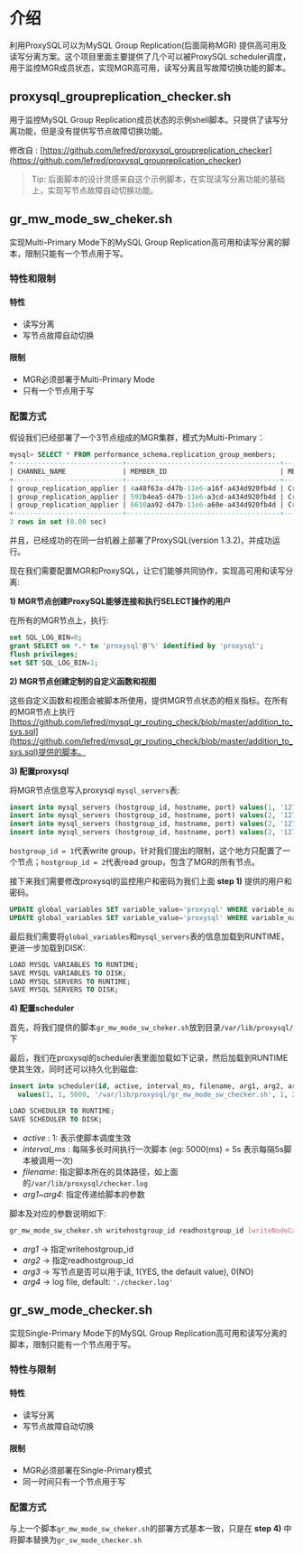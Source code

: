 # 介绍

利用ProxySQL可以为MySQL Group Replication(后面简称MGR) 提供高可用及读写分离方案。这个项目里面主要提供了几个可以被ProxySQL scheduler调度，用于监控MGR成员状态，实现MGR高可用，读写分离且写故障切换功能的脚本。

## proxysql_groupreplication_checker.sh

用于监控MySQL Group Replication成员状态的示例shell脚本。只提供了读写分离功能，但是没有提供写节点故障切换功能。

修改自 : [https://github.com/lefred/proxysql_groupreplication_checker](https://github.com/lefred/proxysql_groupreplication_checker)

> Tip: 后面脚本的设计灵感来自这个示例脚本，在实现读写分离功能的基础上，实现写节点故障自动切换功能。

## gr_mw_mode_sw_cheker.sh

实现Multi-Primary Mode下的MySQL Group Replication高可用和读写分离的脚本，限制只能有一个节点用于写。

### 特性和限制

#### 特性

- 读写分离
- 写节点故障自动切换

#### 限制

- MGR必须部署于Multi-Primary Mode
- 只有一个节点用于写

### 配置方式

假设我们已经部署了一个3节点组成的MGR集群，模式为Multi-Primary：

```sql
mysql> SELECT * FROM performance_schema.replication_group_members;
+---------------------------+--------------------------------------+-------------+-------------+--------------+
| CHANNEL_NAME              | MEMBER_ID                            | MEMBER_HOST | MEMBER_PORT | MEMBER_STATE |
+---------------------------+--------------------------------------+-------------+-------------+--------------+
| group_replication_applier | 4a48f63a-d47b-11e6-a16f-a434d920fb4d | CrazyPig-PC |       24801 | ONLINE       |
| group_replication_applier | 592b4ea5-d47b-11e6-a3cd-a434d920fb4d | CrazyPig-PC |       24802 | ONLINE       |
| group_replication_applier | 6610aa92-d47b-11e6-a60e-a434d920fb4d | CrazyPig-PC |       24803 | ONLINE       |
+---------------------------+--------------------------------------+-------------+-------------+--------------+
3 rows in set (0.00 sec)
```

并且，已经成功的在同一台机器上部署了ProxySQL(version 1.3.2)，并成功运行。

现在我们需要配置MGR和ProxySQL，让它们能够共同协作，实现高可用和读写分离:

**1) MGR节点创建ProxySQL能够连接和执行SELECT操作的用户**

在所有的MGR节点上，执行:

```sql
set SQL_LOG_BIN=0;
grant SELECT on *.* to 'proxysql'@'%' identified by 'proxysql';
flush privileges;
set SET SQL_LOG_BIN=1;
```

**2) MGR节点创建定制的自定义函数和视图**

这些自定义函数和视图会被脚本所使用，提供MGR节点状态的相关指标。在所有的MGR节点上执行[https://github.com/lefred/mysql_gr_routing_check/blob/master/addition_to_sys.sql](https://github.com/lefred/mysql_gr_routing_check/blob/master/addition_to_sys.sql)提供的脚本。

**3) 配置proxysql**

将MGR节点信息写入proxysql `mysql_servers`表:

```sql
insert into mysql_servers (hostgroup_id, hostname, port) values(1, '127.0.0.1', 24801);
insert into mysql_servers (hostgroup_id, hostname, port) values(2, '127.0.0.1', 24801);
insert into mysql_servers (hostgroup_id, hostname, port) values(2, '127.0.0.1', 24802);
insert into mysql_servers (hostgroup_id, hostname, port) values(2, '127.0.0.1', 24803);
```

`hostgroup_id = 1`代表write group，针对我们提出的限制，这个地方只配置了一个节点；`hostgroup_id = 2`代表read group，包含了MGR的所有节点。

接下来我们需要修改proxysql的监控用户和密码为我们上面 **step 1)** 提供的用户和密码。

```sql
UPDATE global_variables SET variable_value='proxysql' WHERE variable_name='mysql-monitor_username';
UPDATE global_variables SET variable_value='proxysql' WHERE variable_name='mysql-monitor_password';
```

最后我们需要将`global_variables`和`mysql_servers`表的信息加载到RUNTIME，更进一步加载到DISK:

```sql
LOAD MYSQL VARIABLES TO RUNTIME;
SAVE MYSQL VARIABLES TO DISK;
LOAD MYSQL SERVERS TO RUNTIME;
SAVE MYSQL SERVERS TO DISK;
```

**4) 配置scheduler**

首先，将我们提供的脚本`gr_mw_mode_sw_cheker.sh`放到目录`/var/lib/proxysql/`下

最后，我们在proxysql的scheduler表里面加载如下记录，然后加载到RUNTIME使其生效，同时还可以持久化到磁盘:

```sql
insert into scheduler(id, active, interval_ms, filename, arg1, arg2, arg3, arg4)
  values(1, 1, 5000, '/var/lib/proxysql/gr_mw_mode_sw_checker.sh', 1, 2, 1, '/var/lib/proxysql/checker.log');

LOAD SCHEDULER TO RUNTIME;
SAVE SCHEDULER TO DISK;
```

- *active* : 1: 表示使脚本调度生效
- *interval_ms* : 每隔多长时间执行一次脚本 (eg: 5000(ms) = 5s 表示每隔5s脚本被调用一次)
- *filename*: 指定脚本所在的具体路径，如上面的`/var/lib/proxysql/checker.log`
- *arg1~arg4*: 指定传递给脚本的参数

脚本及对应的参数说明如下:

```bash
gr_mw_mode_sw_cheker.sh writehostgroup_id readhostgroup_id [writeNodeCanRead] [log file]
```

- *arg1* -> 指定writehostgroup_id
- *arg2* -> 指定readhostgroup_id
- *arg3* -> 写节点是否可以用于读, 1(YES, the default value), 0(NO)
- *arg4* -> log file, default: `'./checker.log'`

## gr_sw_mode_checker.sh

实现Single-Primary Mode下的MySQL Group Replication高可用和读写分离的脚本，限制只能有一个节点用于写。

### 特性与限制

#### 特性

- 读写分离
- 写节点故障自动切换

#### 限制

- MGR必须部署在Single-Primary模式
- 同一时间只有一个节点用于写

### 配置方式

与上一个脚本`gr_mw_mode_sw_cheker.sh`的部署方式基本一致，只是在 **step 4)** 中将脚本替换为`gr_sw_mode_checker.sh`
